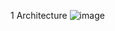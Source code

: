 1 Architecture
![image](https://user-images.githubusercontent.com/101012011/168321967-4edc8d52-0577-4391-a0d7-c0b6e02d3d00.png)
